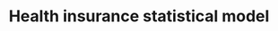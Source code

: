 ---
layout: page
title: Health insurance statistical model
description: Linear regression model with lasso reg. was used to perform multiple hypothetical tests to perform inference on health insurance charges.
img: assets/img/7.webp
redirect: 
importance: 3
category: data-science
---
